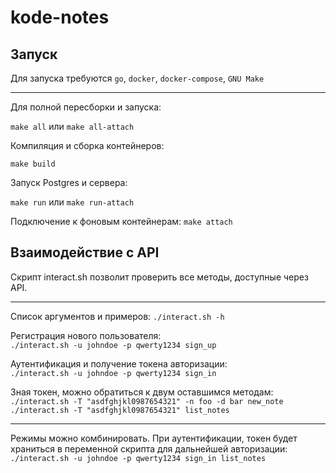 # kode-notes

## Запуск

Для запуска требуются `go`, `docker`, `docker-compose`, `GNU Make`
___
Для полной пересборки и запуска:

`make all` или `make all-attach`

Компиляция и сборка контейнеров:

`make build`

Запуск Postgres и сервера:

`make run` или `make run-attach`

Подключение к фоновым контейнерам:
`make attach`

## Взаимодействие с API
Скрипт interact.sh позволит проверить все методы, доступные через API.
___
Список аргументов и примеров:
`./interact.sh -h`

Регистрация нового пользователя:\
`./interact.sh -u johndoe -p qwerty1234 sign_up`

Аутентификация и получение токена авторизации:\
`./interact.sh -u johndoe -p qwerty1234 sign_in`

Зная токен, можно обратиться к двум оставшимся методам:\
`./interact.sh -T "asdfghjkl0987654321" -n foo -d bar new_note`\
`./interact.sh -T "asdfghjkl0987654321" list_notes`
___
Режимы можно комбинировать. При аутентификации, токен будет храниться в переменной скрипта для дальнейшей авторизации:\
`./interact.sh -u johndoe -p qwerty1234 sign_in list_notes`

